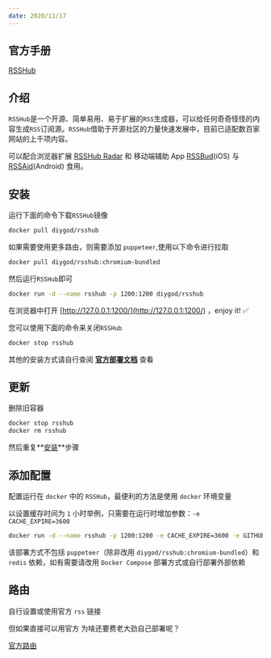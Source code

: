 ```yaml
---
date: 2020/11/17
---
```

## 官方手册

[RSSHub](https://docs.rsshub.app/)

## 介绍

`RSSHub`是一个开源、简单易用、易于扩展的`RSS`生成器，可以给任何奇奇怪怪的内容生成`RSS`订阅源。`RSSHub`借助于开源社区的力量快速发展中，目前已适配数百家网站的上千项内容。

可以配合浏览器扩展 [RSSHub Radar](https://github.com/DIYgod/RSSHub-Radar) 和 移动端辅助 App [RSSBud](https://github.com/Cay-Zhang/RSSBud)(iOS) 与 [RSSAid](https://github.com/LeetaoGoooo/RSSAid)(Android) 食用。

## 安装

运行下面的命令下载`RSSHub`镜像

```bash
docker pull diygod/rsshub
```

如果需要使用更多路由，则需要添加 `puppeteer`,使用以下命令进行拉取

```bash
docker pull diygod/rsshub:chromium-bundled
```

然后运行`RSSHub`即可

```bash
docker run -d --name rsshub -p 1200:1200 diygod/rsshub
```

在浏览器中打开 [http://127.0.0.1:1200/](http://127.0.0.1:1200/) ，enjoy it! ✅

您可以使用下面的命令来关闭`RSSHub`

```bash
docker stop rsshub
```

其他的安装方式请自行查阅 [**官方部署文档**](https://docs.rsshub.app/install/) 查看

## 更新

删除旧容器

```bash
docker stop rsshub
docker rm rsshub
```

然后重复**[安装](https://www.notion.so/RssHub-110a3987e3118030810ce6cf6475adbc?pvs=21)**步骤

## 添加配置

配置运行在 `docker` 中的 `RSSHub`，最便利的方法是使用 `docker` 环境变量

以设置缓存时间为 `1` 小时举例，只需要在运行时增加参数：`-e CACHE_EXPIRE=3600`

```bash
docker run -d --name rsshub -p 1200:1200 -e CACHE_EXPIRE=3600 -e GITHUB_ACCESS_TOKEN=example diygod/rsshub
```

该部署方式不包括 `puppeteer`（除非改用 `diygod/rsshub:chromium-bundled`）和 `redis` 依赖，如有需要请改用 `Docker Compose` 部署方式或自行部署外部依赖

## 路由

自行设置或使用官方 `rss` 链接

但如果直接可以用官方 为啥还要费老大劲自己部署呢？

[官方路由](https://docs.rsshub.app/)